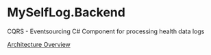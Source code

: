 # MySelfLog.Backend

CQRS - Eventsourcing C# Component for processing health data logs

[Architecture Overview](MySelfLog.pdf)
